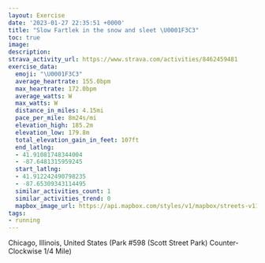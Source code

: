 ```yaml
---
layout: Exercise
date: '2023-01-27 22:35:51 +0000'
title: "Slow Fartlek in the snow and sleet \U0001F3C3"
toc: true
image:
description:
strava_activity_url: https://www.strava.com/activities/8462459481
exercise_data:
  emoji: "\U0001F3C3"
  average_heartrate: 155.0bpm
  max_heartrate: 172.0bpm
  average_watts: W
  max_watts: W
  distance_in_miles: 4.15mi
  pace_per_mile: 8m24s/mi
  elevation_high: 185.2m
  elevation_low: 179.8m
  total_elevation_gain_in_feet: 107ft
  end_latlng:
  - 41.91081748344004
  - -87.6481315959245
  start_latlng:
  - 41.912242490798235
  - -87.65309343114495
  similar_activities_count: 1
  similar_activities_trend: 0
  mapbox_image_url: https://api.mapbox.com/styles/v1/mapbox/streets-v11/static/path-5+787af2-1.0(g%7Bx~Ffl~uOAmBDSjB%7BCb%40m%40NQ%60%40o%40AGKSCwACqFKgO%40k%40G%7D%40%3Fk%40FyABGVUV%5DHCv%40CPDDVBzFFVLNNLRB~%40EVGTQLUBY%40c%40CyBEWS_%40QKKCy%40Di%40FUTKZD%7CA%3FvABRDLRPNFb%40Cb%40%3FZCHELKLa%40Ba%40AcBAi%40EUMUMOOGMAcAD%5BDGFOXEb%40%40nAFbBFTJNH%3FPFn%40A%60%40CXMPUH%5BBUE%7DBEa%40Q%5DQQOIYAc%40Bi%40LKNM%5CCZDxCB%5CJPLNH%40p%40%40l%40GLEPOP%5DB%5B%3FUEcCEWIQQQOIWCc%40BQHUBSRIJCNAZ%40p%40%3FfBBRDPHNFAPJr%40%40l%40EPKPWF%5BB%5BGwCGWIOIISMYCGLaAFOJMRENCpDHd%40LP%5CRjAERCZWJWFe%40GqDCSMUOCOHMAQFmBrA%40~ABz%40%40LFRRNPFfACPCTKLQFQD%5DAoCA%5BGQMSMGWEQ%3FkAJKDGFOV%40PCPBh%40%40p%40DrAFTNPLFN%40Z%3Fx%40KPKLSFODm%40AyBA%5DIWQOMIWEwAHIBSXEf%40BpDJZTTNDHCpAGTMHKH%5BDi%40EuCEQMSKIMEWAaAHYFU%5EEf%40DnCB%5EDLTVFDPB~%40EVGXWHQF%5BAsCCYEOQWSMKEIAGHWDTG%60%40%3FZTLXBVDlBAz%40CVMXIH%5DNe%40Dc%40A%5DGOKS_%40CMA%7B%40AqAB%7D%40DUDIVQREf%40Cl%40BNBVRN%60%40BZBrAAx%40Cb%40I%5EYTc%40FQCM%40a%40AMESMQ%5DE%5BGeBBaBJUFGLGRC%7CA%3FRHNNJTFb%40%3FhCCd%40ETGLKJ%5BLK%40gAEWEQKKWESE_C%3FoBASCKGCiAFk%40DCD%3Fd%40BV%40x%40DbA%3Fl%40Cb%40%3FhACr%40%40%7C%40Db%40At%40),pin-s-s+e5b22e(-87.6514,41.91172),pin-s-f+89ae00(-87.64634999999991,41.91086000000001)/auto/800x800?access_token=pk.eyJ1Ijoiam9zaGJlY2ttYW4iLCJhIjoiY205eWR2aDd1MWZ6djJrbXc4a3M0bWZleiJ9.XiG9OWkNcZk2QzjJbxLB4A
tags:
- running
---
```




Chicago, Illinois, United States (Park #598 (Scott Street Park) Counter-Clockwise 1/4 Mile)
